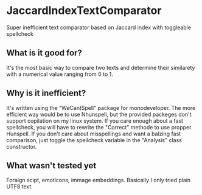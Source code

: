 # JaccardIndexTextComparator
Super inefficient text comparator based on Jaccard index with toggleable spellcheck

## What is it good for?
It's the most basic way to compare two texts and determine their similarety with a numerical value ranging from 0 to 1.

## Why is it inefficient?
It's written using the "WeCantSpell" package for monodeveloper. The more efficient way would be to use Nhunspell, but the provided packeges don't support copilation on my linux system. If you care enough about a fast spellcheck, you will have to rewrite the "Correct" methode to use propper Hunspell. If you don't care about misspellings and want a balzing fast comparison, just toggle the spellcheck variable in the "Analysis" class constructor.

## What wasn't tested yet
Foraign scipt, emoticons, immage embeddings. Basically I only tried plain UTF8 text.
